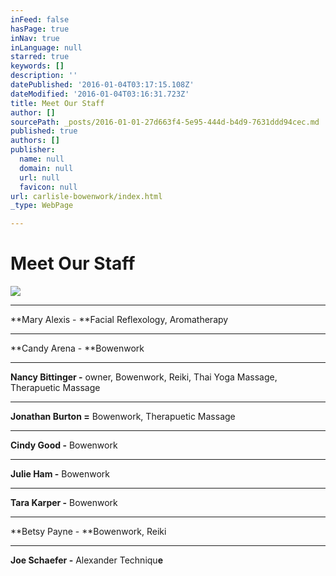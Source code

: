 ```yaml
---
inFeed: false
hasPage: true
inNav: true
inLanguage: null
starred: true
keywords: []
description: ''
datePublished: '2016-01-04T03:17:15.108Z'
dateModified: '2016-01-04T03:16:31.723Z'
title: Meet Our Staff
author: []
sourcePath: _posts/2016-01-01-27d663f4-5e95-444d-b4d9-7631ddd94cec.md
published: true
authors: []
publisher:
  name: null
  domain: null
  url: null
  favicon: null
url: carlisle-bowenwork/index.html
_type: WebPage

---
```

# Meet Our Staff
![](https://the-grid-user-content.s3-us-west-2.amazonaws.com/79443112-24a4-4ee0-ba30-97c0c93bc404.jpg)

****

**Mary Alexis - **Facial
Reflexology, Aromatherapy

****

**Candy Arena - **Bowenwork

****

**Nancy Bittinger -** owner, Bowenwork, Reiki, Thai Yoga
Massage, Therapuetic Massage

****

**Jonathan Burton =** Bowenwork, Therapuetic Massage

****

**Cindy Good -** Bowenwork

****

**Julie Ham -** Bowenwork

****

**Tara Karper -** Bowenwork

****

**Betsy Payne - **Bowenwork, Reiki

****

**Joe Schaefer -** Alexander Techniqu**e**

#